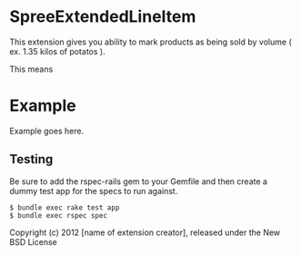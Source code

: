 SpreeExtendedLineItem
=====================

This extension gives you ability to mark products as being
sold by volume ( ex. 1.35 kilos of potatos ).

This means 


Example
=======

Example goes here.

Testing
-------

Be sure to add the rspec-rails gem to your Gemfile and then create a dummy test app for the specs to run against.

    $ bundle exec rake test app
    $ bundle exec rspec spec

Copyright (c) 2012 [name of extension creator], released under the New BSD License
